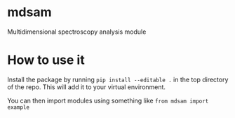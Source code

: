 # mdsam
Multidimensional spectroscopy analysis module

# How to use it
Install the package by running `pip install --editable .` in the top directory of the repo. This will add it to your virtual environment.

You can then import modules using something like `from mdsam import example`

